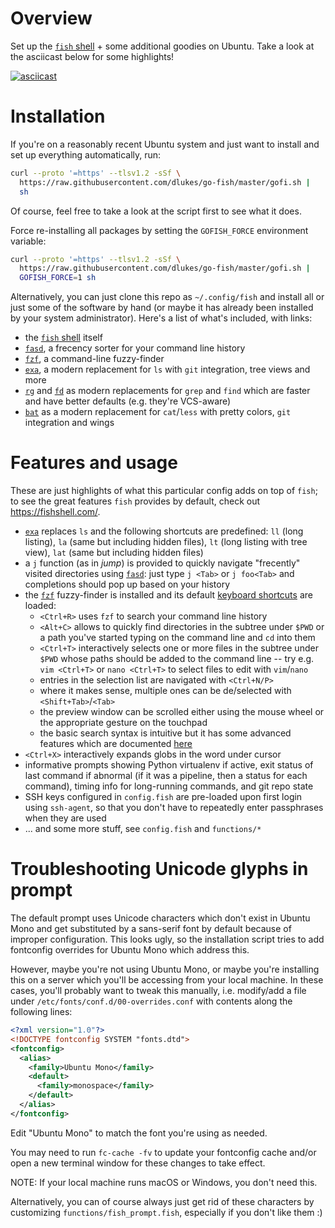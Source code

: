 # Overview

Set up the [`fish` shell] + some additional goodies on Ubuntu. Take a
look at the asciicast below for some highlights!

[![asciicast](https://asciinema.org/a/303279.svg)](https://asciinema.org/a/303279)

# Installation

If you're on a reasonably recent Ubuntu system and just want to install
and set up everything automatically, run:

```sh
curl --proto '=https' --tlsv1.2 -sSf \
  https://raw.githubusercontent.com/dlukes/go-fish/master/gofi.sh |
  sh
```

Of course, feel free to take a look at the script first to see what it
does.

Force re-installing all packages by setting the `GOFISH_FORCE`
environment variable:

```sh
curl --proto '=https' --tlsv1.2 -sSf \
  https://raw.githubusercontent.com/dlukes/go-fish/master/gofi.sh |
  GOFISH_FORCE=1 sh
```

Alternatively, you can just clone this repo as `~/.config/fish` and
install all or just some of the software by hand (or maybe it has
already been installed by your system administrator). Here's a list of
what's included, with links:

- the [`fish` shell] itself
- [`fasd`], a frecency sorter for your command line history
- [`fzf`], a command-line fuzzy-finder
- [`exa`], a modern replacement for `ls` with `git` integration, tree
  views and more
- [`rg`] and [`fd`] as modern replacements for `grep` and `find` which
  are faster and have better defaults (e.g. they're VCS-aware)
- [`bat`] as a modern replacement for `cat`/`less` with pretty colors,
  `git` integration and wings

# Features and usage

These are just highlights of what this particular config adds on top of
`fish`; to see the great features `fish` provides by default, check out
<https://fishshell.com/>.

- [`exa`] replaces `ls` and the following shortcuts are predefined: `ll`
  (long listing), `la` (same but including hidden files), `lt` (long
  listing with tree view), `lat` (same but including hidden files)
- a `j` function (as in *jump*) is provided to quickly navigate
  "frecently" visited directories using [`fasd`]: just type `j <Tab>` or
  `j foo<Tab>` and completions should pop up based on your history
- the [`fzf`] fuzzy-finder is installed and its default [keyboard
  shortcuts](https://github.com/junegunn/fzf#key-bindings-for-command-line)
  are loaded:
  - `<Ctrl+R>` uses `fzf` to search your command line history
  - `<Alt+C>` allows to quickly find directories in the subtree under
    `$PWD` or a path you've started typing on the command line and `cd`
    into them
  - `<Ctrl+T>` interactively selects one or more files in the subtree
    under `$PWD` whose paths should be added to the command line -- try
    e.g. `vim <Ctrl+T>` or `nano <Ctrl+T>` to select files to edit with
    `vim`/`nano`
  - entries in the selection list are navigated with `<Ctrl+N/P>`
  - where it makes sense, multiple ones can be de/selected with
    `<Shift+Tab>`/`<Tab>`
  - the preview window can be scrolled either using the mouse wheel or
    the appropriate gesture on the touchpad
  - the basic search syntax is intuitive but it has some advanced
    features which are documented
    [here](https://github.com/junegunn/fzf#search-syntax)
- `<Ctrl+X>` interactively expands globs in the word under cursor
- informative prompts showing Python virtualenv if active, exit status
  of last command if abnormal (if it was a pipeline, then a status for
  each command), timing info for long-running commands, and git repo
  state
- SSH keys configured in `config.fish` are pre-loaded upon first login
  using `ssh-agent`, so that you don't have to repeatedly enter
  passphrases when they are used
- ... and some more stuff, see `config.fish` and `functions/*`

# Troubleshooting Unicode glyphs in prompt

The default prompt uses Unicode characters which don't exist in Ubuntu
Mono and get substituted by a sans-serif font by default because of
improper configuration. This looks ugly, so the installation script
tries to add fontconfig overrides for Ubuntu Mono which address this.

However, maybe you're not using Ubuntu Mono, or maybe you're installing
this on a server which you'll be accessing from your local machine. In
these cases, you'll probably want to tweak this manually, i.e.
modify/add a file under `/etc/fonts/conf.d/00-overrides.conf` with
contents along the following lines:

```xml
<?xml version="1.0"?>
<!DOCTYPE fontconfig SYSTEM "fonts.dtd">
<fontconfig>
  <alias>
    <family>Ubuntu Mono</family>
    <default>
      <family>monospace</family>
    </default>
  </alias>
</fontconfig>
```

Edit "Ubuntu Mono" to match the font you're using as needed.

You may need to run `fc-cache -fv` to update your fontconfig cache
and/or open a new terminal window for these changes to take effect.

NOTE: If your local machine runs macOS or Windows, you don't need this.

Alternatively, you can of course always just get rid of these characters
by customizing `functions/fish_prompt.fish`, especially if you don't
like them :)

[`fish` shell]: https://fishshell.com/
[`fasd`]: https://github.com/clvv/fasd/
[`fzf`]: https://github.com/junegunn/fzf/
[`exa`]: https://the.exa.website/
[`rg`]: https://github.com/BurntSushi/ripgrep/
[`fd`]: https://github.com/sharkdp/fd/
[`bat`]: https://github.com/sharkdp/bat
